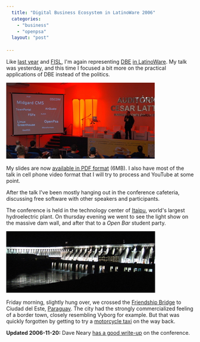```yaml
---
  title: "Digital Business Ecosystem in LatinoWare 2006"
  categories: 
    - "business"
    - "openpsa"
  layout: "post"

---
```

Like [last year][1] and [FISL][3], I'm again representing [DBE][4] [in LatinoWare][2]. My talk was yesterday, and this time I focused a bit more on the practical applications of DBE instead of the politics.

![Speaking in LatinoWare, photo by Fernando da Rosa Morena](/files/Speaking_in_LatinoWare_Foz_do_Iguacu.jpg)

My slides are now [available in PDF format](http://bergie.iki.fi/midcom-serveattachmentguid-00bd7874768411db9f1a3f07ed4318191819/dbe-latinoware-2006.pdf") (6MB). I also have most of the talk in cell phone video format that I will try to process and YouTube at some point. 

After the talk I've been mostly hanging out in the conference cafeteria, discussing free software with other speakers and participants. 

The conference is held in the technology center of [Itaipu][5], world's largest hydroelectric plant. On thursday evening we went to see the light show on the massive dam wall, and after that to a _Open Bar_ student party.

![Lights of the Itaipu dam](/files/Itaipu_dam_lights.jpg)

Friday morning, slightly hung over, we crossed the [Friendship Bridge][6] to Ciudad del Este, [Paraguay][8]. The city had the strongly commercialized feeling of a border town, closely resembling Vyborg for example. But that was quickly forgotten by getting to try a [motorcycle taxi][7] on the way back.

__Updated 2006-11-20:__ Dave Neary [has a good write-up][9] on the conference.

[1]: http://bergie.iki.fi/blog/digital-business-ecosystem-slides-from-curitiba.html
[2]: http://bergie.iki.fi/blog/going-to-latinoware.html
[3]: http://bergie.iki.fi/blog/digital-business-ecosystem-in-fisl.html
[4]: http://www.digital-ecosystem.org/
[5]: http://en.wikipedia.org/wiki/Itaipu
[6]: http://en.wikipedia.org/wiki/Friendship_Bridge_%28Paraguay%E2%80%93Brazil%29
[7]: http://bergie.iki.fi/moblog/2006-11-17-1163782809
[8]: http://en.wikipedia.org/wiki/Paraguay
[9]: http://blogs.gnome.org/view/bolsh/2006/11/20/0